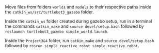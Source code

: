 Move files from folders `worlds` and `models` to their respective paths inside the `catkin_ws/src/turtlebot3_gazebo` folder.

Inside the `catkin_ws` folder created during gazebo setup, run in a terminal the commands `catkin_make` and `source devel/setup.bash` followed by `roslaunch turtlebot3_gazebo simple_world.launch`.

Inside the `Project3&4` folder, run `catkin_make` and `source devel/setup.bash` followed by `rosrun simple_reactive_robot simple_reactive_robot`.